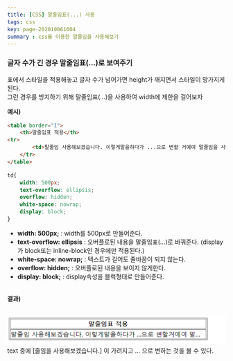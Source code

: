 ```yaml
---
title: [CSS] 말줄임표(...) 사용
tags: css
key: page-202010061604
summary : css를 이용한 말줄임을 사용해보기
---
```


### 글자 수가 긴 경우 말줄임표(...)로 보여주기
표에서 스타일을 적용해놓고 글자 수가 넘어가면 height가 깨지면서 스타일이 망가지게 된다. <br/>
그런 경우를 방지하기 위해 말줄임표(...)을 사용하여 width에 제한을 걸어보자<br/>

<b>예시)</b>

```html
<table border="1">
	<th>말줄임표 적용</th>
<tr>
	    <td>말줄임 사용해보겠습니다. 이렇게말을하다가 ...으로 변할 거예여 말줄임을 사용해보겠습니다.</td>
	</tr>
</table>
```
 
```css
td{
    width: 500px;
    text-overflow: ellipsis;
    overflow: hidden;
    white-space: nowrap;
    display: block;
}
```
- <b>width: 500px;</b> : width를 500px로 만들어준다.
- <b>text-overflow: ellipsis</b> : 오버플로된 내용을 말줄임표(...)로 바꿔준다. (display가 block또는 inline-block인 경우에만 적용된다.)
- <b>white-space: nowrap;</b> : 텍스트가 길어도 줄바꿈이 되지 않는다.
- <b>overflow: hidden;</b> : 오버플로된 내용을 보이지 않게한다.
- <b>display: block;</b> : display속성을 블럭형태로 만들어준다.
<br/>
<b>결과)</b><br/>
<br/>

 ![Image Alt 텍스트](/assets/images/text.png)
<br/>
text 중에 [줄임을 사용해보겠습니다.] 이 가려지고 ... 으로 변하는 것을 볼 수 있다.

<br/>
<br/>
<br/>
<br/>
<br/>
